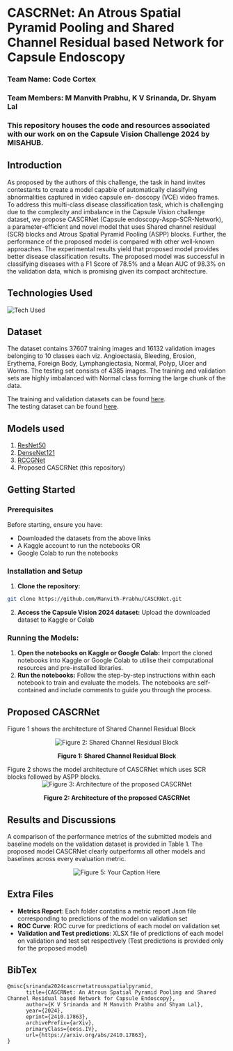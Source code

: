 # CASCRNet: An Atrous Spatial Pyramid Pooling and Shared Channel Residual based Network for Capsule Endoscopy

### Team Name: Code Cortex

### Team Members: M Manvith Prabhu, K V Srinanda, Dr. Shyam Lal

### This repository houses the code and resources associated with our work on on the Capsule Vision Challenge 2024 by MISAHUB.

## Introduction

As proposed by the authors of this challenge, the task in hand invites contestants to create a model capable of automatically classifying abnormalities captured in video capsule en-
doscopy (VCE) video frames. To address this multi-class disease classification task, which is challenging due to the complexity and imbalance in the Capsule Vision challenge dataset, we propose CASCRNet (Capsule endoscopy-Aspp-SCR-Network), a parameter-efficient and
novel model that uses Shared channel residual (SCR) blocks and Atrous Spatial Pyramid
Pooling (ASPP) blocks. Further, the performance of the proposed model is compared
with other well-known approaches. The experimental results yield that proposed model
provides better disease classification results. The proposed model was successful in classifying diseases with a F1 Score of 78.5% and a Mean AUC of 98.3% on the validation data, which is promising given its compact architecture.

## Technologies Used

![Tech Used](https://go-skill-icons.vercel.app/api/icons?i=python,tensorflow,scikitlearn,numpy,matplotlib)

## Dataset

The dataset contains 37607 training images and 16132 validation images belonging to 10 classes each viz. Angioectasia, Bleeding, Erosion, Erythema, Foreign Body, Lymphangiectasia, Normal, Polyp, Ulcer and Worms. The testing set consists of 4385 images. The training and validation sets are highly imbalanced with Normal class forming the large chunk of the data.

The training and validation datasets can be found [here](https://figshare.com/articles/dataset/Training_and_Validation_Dataset_of_Capsule_Vision_2024_Challenge/26403469?file=48018562).\
The testing dataset can be found [here](https://figshare.com/articles/dataset/Testing_Dataset_of_Capsule_Vision_2024_Challenge/27200664?file=49717386).

## Models used
1) [ResNet50](https://keras.io/2.16/api/applications/resnet/)
2) [DenseNet121](https://keras.io/2.16/api/applications/densenet/)
3) [RCCGNet](https://github.com/shyamfec/RCCGNet)
4) Proposed CASCRNet (this repository)

## Getting Started

### Prerequisites
Before starting, ensure you have:
- Downloaded the datasets from the above links
- A Kaggle account to run the notebooks OR
- Google Colab to run the notebooks

### Installation and Setup
1. **Clone the repository:**
```bash
git clone https://github.com/Manvith-Prabhu/CASCRNet.git
```
2. **Access the Capsule Vision 2024 dataset:** Upload the downloaded dataset to Kaggle or Colab

### Running the Models: 
1. **Open the notebooks on Kaggle or Google Colab:** Import the cloned notebooks into Kaggle or Google Colab to utilise their computational resources and pre-installed libraries.
2. **Run the notebooks:** Follow the step-by-step instructions within each notebook to train and evaluate the models. The notebooks are self-contained and include comments to guide you through the process.


## Proposed CASCRNet
 Figure 1 shows the architecture of Shared Channel Residual Block
<div align="center">
  <img src="https://github.com/user-attachments/assets/f72c36a4-5356-43c9-b497-20c34f483b4e" alt="Figure 2: Shared Channel Residual Block"/>
  <p><strong>Figure 1: Shared Channel Residual Block</strong></p>
</div>
 Figure 2 shows the model architecture of CASCRNet which uses SCR blocks followed by ASPP blocks.
<div align="center">
  <img src="https://github.com/user-attachments/assets/3ed5ee52-4759-424b-885b-0571479a6286" alt="Figure 3: Architecture of the proposed CASCRNet"/>
  <p><strong>Figure 2: Architecture of the proposed CASCRNet</strong></p>
</div>


## Results and Discussions

A comparison of the performance metrics of the submitted models and baseline models on
the validation dataset is provided in Table 1. The proposed model CASCRNet clearly outperforms all other
models and baselines across every evaluation metric.

<div align="center">
  <img src="https://github.com/user-attachments/assets/48c3a6a3-ab4e-4987-8764-71ebebcb25d6" alt="Figure 5: Your Caption Here"/>
</div>


## Extra Files 
- **Metrics Report**: Each folder contatins a metric report Json file corresponding to predictions of the model on validation set
- **ROC Curve**: ROC curve for predictions of each model on validation set
- **Validation and Test predictions**: XLSX file of predictions of each model on validation and test set respectively (Test predictions is provided only for the proposed model)

## BibTex

```
@misc{srinanda2024cascrnetatrousspatialpyramid,
      title={CASCRNet: An Atrous Spatial Pyramid Pooling and Shared Channel Residual based Network for Capsule Endoscopy}, 
      author={K V Srinanda and M Manvith Prabhu and Shyam Lal},
      year={2024},
      eprint={2410.17863},
      archivePrefix={arXiv},
      primaryClass={eess.IV},
      url={https://arxiv.org/abs/2410.17863}, 
}
```
